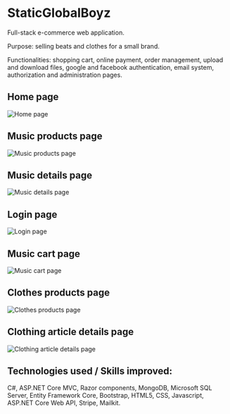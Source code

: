# StaticGlobalBoyz

Full-stack e-commerce web application.

Purpose: selling beats and clothes for a small brand.

Functionalities: shopping cart, online payment, order management, upload and download files, google and facebook authentication, email system, authorization and administration pages.

## Home page
![Home page](https://i.imgur.com/ATSJuyM.png "Home page") 

## Music products page
![Music products page](https://i.imgur.com/JnquM1b.png "Music products page")

## Music details page
![Music details page](https://i.imgur.com/a1EBTiA.png "Music details page")

## Login page
![Login page](https://i.imgur.com/jQznl4Z.png "Login page")

## Music cart page
![Music cart page](https://i.imgur.com/Qplj593.png "Music cart page")

## Clothes products page
![Clothes products page](https://i.imgur.com/YmDKGvJ.png "Clothes products page")

## Clothing article details page
![Clothing article details page](https://i.imgur.com/i7jAYJl.png "Clothing article details page")


## Technologies used / Skills improved:
C#,
ASP.NET Core MVC,
Razor components,
MongoDB,
Microsoft SQL Server,
Entity Framework Core,
Bootstrap, HTML5, CSS,
Javascript,
ASP.NET Core Web API,
Stripe,
Mailkit.

